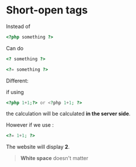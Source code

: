 # Short-open tags

Instead of

```php
<?php something ?>
```

Can do

```php
<? something ?>
```

```php
<?= something ?>
```

Different:

if using

```php
<?php 1+1;?> or <?php 1+1; ?>
```

the calculation will be calculated **in the server side**. 

However if we use :

```php
<?= 1+1; ?>
```

The website will display **2**.

> **White space** doesn't matter

